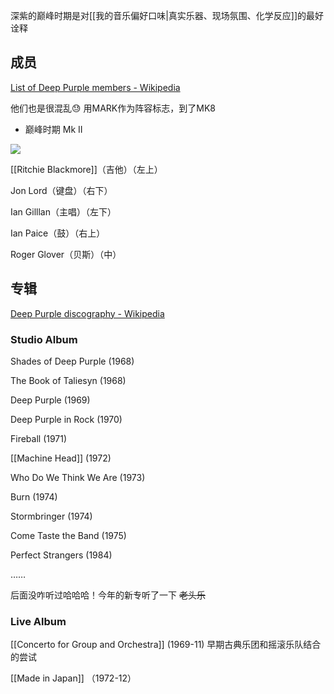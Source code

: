 深紫的巅峰时期是对[[我的音乐偏好口味|真实乐器、现场氛围、化学反应]]的最好诠释

## 成员

[List of Deep Purple members - Wikipedia](https://en.wikipedia.org/wiki/List_of_Deep_Purple_members)

他们也是很混乱😓 用MARK作为阵容标志，到了MK8

- 巅峰时期 Mk II

![](https://picture-guan.oss-cn-hangzhou.aliyuncs.com/20220818143904.png)

[[Ritchie Blackmore]]（吉他）（左上）

Jon Lord（键盘）（右下）

Ian Gilllan（主唱）（左下）

Ian Paice（鼓）（右上）

Roger Glover（贝斯）（中）

## 专辑

[Deep Purple discography - Wikipedia](https://en.wikipedia.org/wiki/Deep_Purple_discography)

### Studio Album

Shades of Deep Purple (1968)

The Book of Taliesyn (1968)

Deep Purple (1969)

Deep Purple in Rock (1970)

Fireball (1971)

[[Machine Head]] (1972)

Who Do We Think We Are (1973)

Burn (1974)

Stormbringer (1974)

Come Taste the Band (1975)

Perfect Strangers (1984)

……

后面没咋听过哈哈哈！今年的新专听了一下 ~~老头乐~~


### Live Album

[[Concerto for Group and Orchestra]] (1969-11) 早期古典乐团和摇滚乐队结合的尝试

[[Made in Japan]] （1972-12）
